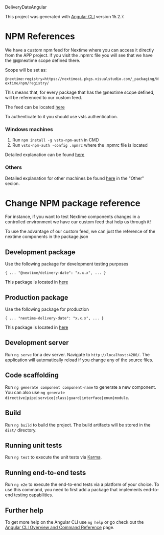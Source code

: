 DeliveryDateAngular

This project was generated with [Angular CLI](https://github.com/angular/angular-cli) version 15.2.7.

# NPM References

We have a custom npm feed for Nextime where you can access it directly from the APP project.
If you visit the .npmrc file you will see that we have the @@nextime scope defined there.

Scope will be set as:

`@nextime:registry=https://nextimeai.pkgs.visualstudio.com/_packaging/Nextime/npm/registry/`

This means that, for every package that has the @nextime scope defined, will be referenced to our custom feed.

The feed can be located [here](https://nextimeai.visualstudio.com/Nextime.ai%20DatePicker/_artifacts/feed/QPilot.cloud)

To authenticate to it you should use vsts authentication.

### Windows machines

1. Run `npm install -g vsts-npm-auth` in CMD
2. Run `vsts-npm-auth -config .npmrc` where the .npmrc file is located

Detailed explanation can be found [here](https://nextimeai.visualstudio.com/Nextime.ai%20DatePicker/_artifacts/feed/QPilot.cloud/connect)

### Others

Detailed explanation for other machines be found [here](https://nextimeai.visualstudio.com/Nextime.ai%20DatePicker/_artifacts/feed/QPilot.cloud) in the "Other" secion.

# Change NPM package reference

For instance, if you want to test Nextime components changes in a controlled environment we have our custom feed that help us through it!

To use the advantage of our custom feed, we can just the reference of the nextime components in the package.json

## Development package

Use the following package for development testing purposes

`{
  ...
      "@nextime/delivery-date": "x.x.x",
  ...
}
`

This package is located in [here](https://nextimeai.visualstudio.com/Nextime.ai%20DatePicker/_artifacts/feed/Nextime/Npm/@nextime%2Fdelivery-date/overview/1.0.51)

## Production package

Use the following package for production

`{
  ...
      "nextime-delivery-date": "x.x.x",
  ...
}
`

This package is located in [here](https://www.npmjs.com/package/nextime-delivery-date)

## Development server

Run `ng serve` for a dev server. Navigate to `http://localhost:4200/`. The application will automatically reload if you change any of the source files.

## Code scaffolding

Run `ng generate component component-name` to generate a new component. You can also use `ng generate directive|pipe|service|class|guard|interface|enum|module`.

## Build

Run `ng build` to build the project. The build artifacts will be stored in the `dist/` directory.

## Running unit tests

Run `ng test` to execute the unit tests via [Karma](https://karma-runner.github.io).

## Running end-to-end tests

Run `ng e2e` to execute the end-to-end tests via a platform of your choice. To use this command, you need to first add a package that implements end-to-end testing capabilities.

## Further help

To get more help on the Angular CLI use `ng help` or go check out the [Angular CLI Overview and Command Reference](https://angular.io/cli) page.
